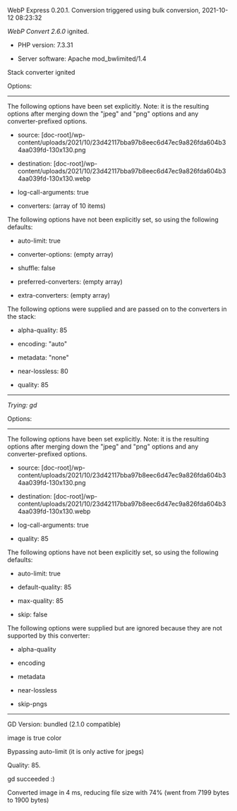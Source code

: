 WebP Express 0.20.1. Conversion triggered using bulk conversion, 2021-10-12 08:23:32

*WebP Convert 2.6.0*  ignited.
- PHP version: 7.3.31
- Server software: Apache mod_bwlimited/1.4

Stack converter ignited

Options:
------------
The following options have been set explicitly. Note: it is the resulting options after merging down the "jpeg" and "png" options and any converter-prefixed options.
- source: [doc-root]/wp-content/uploads/2021/10/23d42117bba97b8eec6d47ec9a826fda604b34aa039fd-130x130.png
- destination: [doc-root]/wp-content/uploads/2021/10/23d42117bba97b8eec6d47ec9a826fda604b34aa039fd-130x130.webp
- log-call-arguments: true
- converters: (array of 10 items)

The following options have not been explicitly set, so using the following defaults:
- auto-limit: true
- converter-options: (empty array)
- shuffle: false
- preferred-converters: (empty array)
- extra-converters: (empty array)

The following options were supplied and are passed on to the converters in the stack:
- alpha-quality: 85
- encoding: "auto"
- metadata: "none"
- near-lossless: 80
- quality: 85
------------


*Trying: gd* 

Options:
------------
The following options have been set explicitly. Note: it is the resulting options after merging down the "jpeg" and "png" options and any converter-prefixed options.
- source: [doc-root]/wp-content/uploads/2021/10/23d42117bba97b8eec6d47ec9a826fda604b34aa039fd-130x130.png
- destination: [doc-root]/wp-content/uploads/2021/10/23d42117bba97b8eec6d47ec9a826fda604b34aa039fd-130x130.webp
- log-call-arguments: true
- quality: 85

The following options have not been explicitly set, so using the following defaults:
- auto-limit: true
- default-quality: 85
- max-quality: 85
- skip: false

The following options were supplied but are ignored because they are not supported by this converter:
- alpha-quality
- encoding
- metadata
- near-lossless
- skip-pngs
------------

GD Version: bundled (2.1.0 compatible)
image is true color
Bypassing auto-limit (it is only active for jpegs)
Quality: 85. 
gd succeeded :)

Converted image in 4 ms, reducing file size with 74% (went from 7199 bytes to 1900 bytes)
